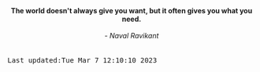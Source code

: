 
<div align="center"><b><span>The world doesn't always give you want, but it often gives you what you need.</span></b><br><br><i> - Naval Ravikant</i></div>
<br><br><kbd>Last updated:Tue Mar  7 12:10:10 2023</kbd>
